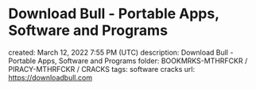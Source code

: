 # Download Bull - Portable Apps, Software and Programs

created: March 12, 2022 7:55 PM (UTC)
description: Download Bull - Portable Apps, Software and Programs
folder: BOOKMRKS-MTHRFCKR / PIRACY-MTHRFCKR / CRACKS
tags: software cracks
url: https://downloadbull.com